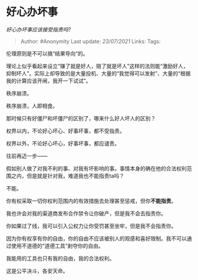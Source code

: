 # 好心办坏事
*好心办坏事应该接受指责吗?*

> Author: #Anonymity
> Last update: *23/07/2021*
> Links:
> Tags:

伦理原则是不可以搞“结果导向”的。

理论上似乎看起来设立“赚了就是好人，赔了就是坏人”这样的法则能“激励好人，抑制坏人”。实际上却导致的是大量投机、大量的“我觉得可以发射”、大量的“根据我的计算应该开闸，我开一下试试”。

秩序崩溃。

秩序崩溃，人即相食。

那时候只有好僵尸和坏僵尸的区别了，哪来什么好人坏人的区别？

权界以内，不论好心坏心、好事坏事，都不受指责。

权界以外，不论好心坏心，好事坏事，都应谴责。

往前再迈一步——

假如别人做了对我不利的事、对我有坏影响的事。事情本身的确在他的合法权利范围之内，但是就是针对我，难道我也不能指责ta吗？

不能。

你有权采取一切你权利范围内的有效措施去处理甚至惩戒，但你**不能指责**。

我也许会对我的渠道商发布合作禁令让你破产，但是我不会去指责你。

你如果过了线，我可以引入公权力让你受罚甚至坐牢，但是我不会指责你。

因为你有权享有你的自由，你的自由不应该被别人的观感和喜好限制。我不可以通过使用不道德的“道德工具”剥夺你的自由。

我能用的工具也只有我的自由，我的合法权利。

这是公平决斗，各安天命。

